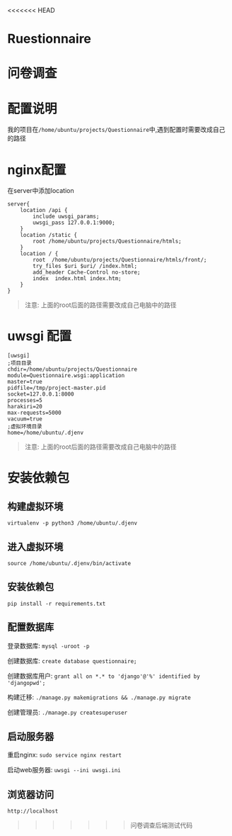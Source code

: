 <<<<<<< HEAD
# Ruestionnaire
问卷调查
=======
# 配置说明

我的项目在`/home/ubuntu/projects/Questionnaire`中,遇到配置时需要改成自己的路径

# nginx配置
在server中添加location
```
server{
    location /api {
        include uwsgi_params;
        uwsgi_pass 127.0.0.1:9000;
    }
    location /static {
        root /home/ubuntu/projects/Questionnaire/htmls;
    }
    location / {
        root  /home/ubuntu/projects/Questionnaire/htmls/front/;
        try_files $uri $uri/ /index.html;
        add_header Cache-Control no-store;
        index  index.html index.htm;
    }
}
```
> 注意: 上面的root后面的路径需要改成自己电脑中的路径

# uwsgi 配置
```
[uwsgi]
;项目目录
chdir=/home/ubuntu/projects/Questionnaire
module=Questionnaire.wsgi:application
master=true
pidfile=/tmp/project-master.pid
socket=127.0.0.1:8000
processes=5
harakiri=20
max-requests=5000
vacuum=true
;虚拟环境目录
home=/home/ubuntu/.djenv
```
> 注意: 上面的root后面的路径需要改成自己电脑中的路径

# 安装依赖包

## 构建虚拟环境

`virtualenv -p python3 /home/ubuntu/.djenv`

## 进入虚拟环境 

`source /home/ubuntu/.djenv/bin/activate`

## 安装依赖包

`pip install -r requirements.txt`

## 配置数据库

登录数据库: `mysql -uroot -p `

创建数据库: `create database questionnaire;`

创建数据库用户: `grant all on *.* to 'django'@'%' identified by 'djangopwd';`

构建迁移: `./manage.py makemigrations && ./manage.py migrate `

创建管理员: `./manage.py createsuperuser `

## 启动服务器

重启nginx: `sudo service nginx restart`

启动web服务器: `uwsgi --ini uwsgi.ini`

## 浏览器访问

`http://localhost`

>>>>>>> 问卷调查后端测试代码
